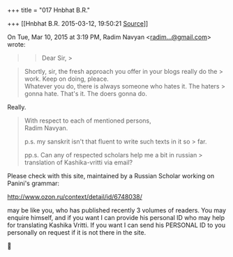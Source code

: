+++
title = "017 Hnbhat B.R."

+++
[[Hnbhat B.R.	2015-03-12, 19:50:21 [Source](https://groups.google.com/g/samskrita/c/tZJaNR8bedA)]]



  

  

On Tue, Mar 10, 2015 at 3:19 PM, Radim Navyan \<[radim...@gmail.com]()\> wrote:  

> 
> > Dear Sir, >
> 

> 
> >   
> Shortly, sir, the fresh approach you offer in your blogs really do the > work. Keep on doing, pleace.  
> Whatever you do, there is always someone who hates it. The haters > gonna hate. That's it. The doers gonna do.  
> > 

> 
> > 

  

Really.

> 
> >   
> With respect to each of mentioned persons,  
> Radim Navyan.  
>   
> p.s. my sanskrit isn't that fluent to write such texts in it so > far.  
>   
> pp.s. Can any of respected scholars help me a bit in russian > translation of Kashika-vritti via email?  
> > 

  

Please check with this site, maintained by a Russian Scholar working on Panini's grammar:

  

<http://www.ozon.ru/context/detail/id/6748038/>

  

may be like you, who has published recently 3 volumes of readers. You may enquire himself, and if you want I can provide his personal ID who may help for translating Kashika Vritti. If you want I can send his PERSONAL ID to you personally on request if it is not there in the site.




